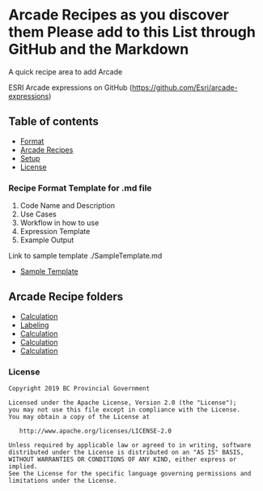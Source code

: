 # Arcade Recipes as you discover them Please add to this List through GitHub and the Markdown

A quick recipe area to add Arcade

ESRI Arcade expressions on GitHub (https://github.com/Esri/arcade-expressions)

## Table of contents
* [Format](#format)
* [Arcade Recipes](#arcade-recipes)
* [Setup](#setup)
* [License](#setup)

### Recipe Format Template for .md file

1. Code Name and Description
2. Use Cases
3. Workflow in how to use
4. Expression Template
5. Example Output

Link to sample template ./SampleTemplate.md
* [Sample Template](./SampleTemplate.md)

## Arcade Recipe folders
* [Calculation](./Calculation/Calculation.md)
* [Labeling](./Calculation/Calculation.md)
* [Calculation](./Calculation/Calculation.md)
* [Calculation](./Calculation/Calculation.md)
* [Calculation](./Calculation/Calculation.md)

#### 



### License
    Copyright 2019 BC Provincial Government

    Licensed under the Apache License, Version 2.0 (the "License");
    you may not use this file except in compliance with the License.
    You may obtain a copy of the License at

       http://www.apache.org/licenses/LICENSE-2.0

    Unless required by applicable law or agreed to in writing, software
    distributed under the License is distributed on an "AS IS" BASIS,
    WITHOUT WARRANTIES OR CONDITIONS OF ANY KIND, either express or implied.
    See the License for the specific language governing permissions and
    limitations under the License.
